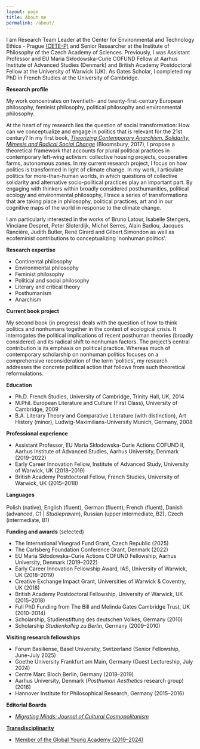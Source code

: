 ```yaml
---
layout: page
title: About me
permalink: /about/
---
```


I am Research Team Leader at the Center for Environmental and Technology Ethics - Prague <a href="https://cetep.eu" target="_blank">(CETE-P)</a> and Senior Researcher at the Institute of Philosophy of the Czech Academy of Sciences. Previously, I was Assistant Professor and EU Maria Skłodowska-Curie COFUND Fellow at Aarhus Institute of Advanced Studies (Denmark) and British Academy Postdoctoral Fellow at the University of Warwick (UK). As Gates Scholar, I completed my PhD in French Studies at the University of Cambridge. 

**Research profile**<br>

My work concentrates on twentieth- and twenty-first-century European philosophy, feminist philosophy, political philosophy and environmental philosophy.<br>

At the heart of my research lies the question of social transformation: How can we conceptualize and engage in politics that is relevant for the 21st century? In my first book, <a href="https://www.bloomsbury.com/uk/theorizing-contemporary-anarchism-9781474276191/" target="_blank">*Theorizing Contemporary Anarchism. Solidarity, Mimesis and Radical Social Change*</a> (Bloomsbury, 2017), I propose a theoretical framework that accounts for plural political practices in contemporary left-wing activism: collective housing projects, cooperative farms, autonomous zones. In my current research project, I focus on how politics is transformed in light of climate change. In my work, I articulate politics for more-than-human worlds, in which questions of collective solidarity and alternative socio-political practices play an important part. By engaging with thinkers within broadly considered posthumanities, political ecology and environmental philosophy, I trace a series of transformations that are taking place in philosophy, political practices, art and in our cognitive maps of the world in response to the climate change. <br>

I am particularly interested in the works of Bruno Latour, Isabelle Stengers, Vinciane Despret, Peter Sloterdijk, Michel Serres, Alain Badiou, Jacques Rancière, Judith Butler, René Girard and Gilbert Simondon as well as ecofeminist contributions to conceptualizing 'nonhuman politics'.<br>

**Research expertise**<br>	
* Continental philosophy
* Environmental philosophy
* Feminist philosophy
* Political and social philosophy
* Literary and critical theory  
* Posthumanism
* Anarchism<br>

**Current book project**<br>

My second book (in progress) deals with the question of how to think politics and nonhumans together in the context of ecological crisis. It interrogates the political implications of recent posthuman theories (broadly considered) and its radical shift to nonhuman factors. The project’s central contribution is its emphasis on political practice. Whereas much of contemporary scholarship on nonhuman politics focuses on a comprehensive reconsideration of the term ‘politics’, my research addresses the concrete political action that follows from such theoretical reformulations.<br>

**Education**<br>
* Ph.D.	French Studies, University of Cambridge, Trinity Hall, UK, 2014<br>
* M.Phil.	European Literature and Culture (First Class), University of Cambridge, 2009<br>
* B.A.	Literary Theory and Comparative Literature (with distinction), Art History (minor), Ludwig-Maximilians-University Munich, Germany, 2008<br>

**Professional experience**<br> 
* Assistant Professor, EU Maria Skłodowska-Curie Actions COFUND II, Aarhus Institute of Advanced Studies, Aarhus University, Denmark (2019–2022)<br>
* Early Career Innovation Fellow, Institute of Advanced Study, University of Warwick, UK (2018–2019)<br>
* British Academy Postdoctoral Fellow, French Studies, University of Warwick, UK (2015–2018)<br>


**Languages**<br>  
Polish (native), English (fluent), German (fluent), French (fluent), Danish (advanced, C1 | *Studieprøven*), Russian (upper intermediate, B2), Czech (intermediate, B1)<br>


**Funding and awards** (selected)<br>

* The International Visegrad Fund Grant, Czech Republic (2025) <br>
* The Carlsberg Foundation Conference Grant, Denmark (2022)<br>
* EU Maria Skłodowska-Curie Actions COFUND Fellowship, Aarhus University, Denmark (2019–2022)	<br>
* Early Career Innovation Fellowship Award, IAS, University of Warwick, UK (2018–2019)<br>
* Creative Exchange Impact Grant, Universities of Warwick & Coventry, UK (2018)<br>
*	British Academy Postdoctoral Fellowship, University of Warwick, UK (2015–2018)<br>
*	Full PhD Funding from The Bill and Melinda Gates Cambridge Trust, UK (2010–2014)<br>
* Scholarship, Studienstiftung des deutschen Volkes, Germany (2010)<br>
* Scholarship *Studienkolleg zu Berlin*, Germany (2009–2010)<br>

**Visiting research fellowships**<br>

* Forum Basiliense, Basel University, Switzerland (Senior Fellowship, June-July 2025)<br>
* Goethe University Frankfurt am Main, Germany (Guest Lectureship, July 2024) <br>
* Centre Marc Bloch Berlin, Germany (2018–2019)<br>
* Aarhus University, Denmark (*Posthuman Aesthetics* research group) (2016)<br>
* Hannover Institute for Philosophical Research, Germany (2015–2016)<br>


**Editorial Boards**

* <a href="https://migratingminds.georgetown.edu" target="_blank"> *Migrating Minds: Journal of Cultural Cosmopolitanism*

**Transdisciplinarity**

* Member of the <a href="https://globalyoungacademy.net" target="_blank"> Global Young Academy (2019–2024)
  
